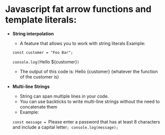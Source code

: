 # Javascript fat arrow functions and template literals:
- **String interpolation**
	- A feature that allows you to work with string literals
	Example:
	
	`const customer = "Foo Bar";`
	
	`console.log(`Hello ${customer}`)`

	- The output of this code is: Hello {customer} (whatever the function of the customer is)

- **Multi-line Strings**
	- String can span multiple lines in your code.
	- You can use backticks to write multi-line strings without the need to concatenate them
	- Example:

	`const message = `Please enter a password that
		has at least 8 characters and 
		include a capital letter`;
	console.log(message);`